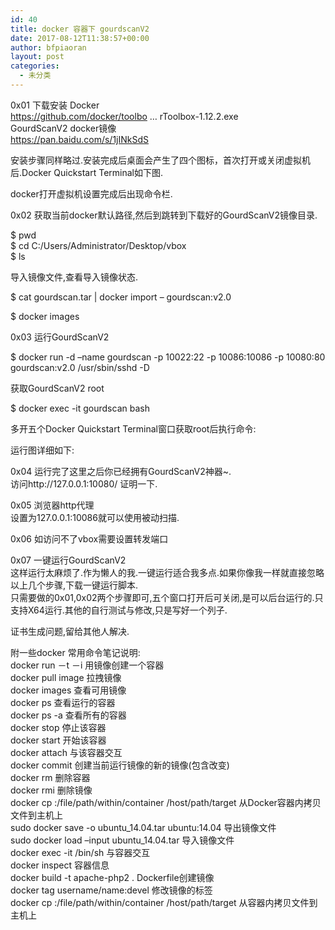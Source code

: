 ```yaml
---
id: 40
title: docker 容器下 gourdscanV2
date: 2017-08-12T11:38:57+00:00
author: bfpiaoran
layout: post
categories:
  - 未分类
---
```

0x01 下载安装 Docker  
https://github.com/docker/toolbo … rToolbox-1.12.2.exe  
GourdScanV2 docker镜像  
https://pan.baidu.com/s/1jINkSdS

安装步骤同样略过.安装完成后桌面会产生了四个图标，首次打开或关闭虚拟机后.Docker Quickstart Terminal如下图.

docker打开虚拟机设置完成后出现命令栏.

0x02 获取当前docker默认路径,然后到跳转到下载好的GourdScanV2镜像目录.

$ pwd  
$ cd C:/Users/Administrator/Desktop/vbox  
$ ls

导入镜像文件,查看导入镜像状态.

$ cat gourdscan.tar | docker import – gourdscan:v2.0

$ docker images

0x03 运行GourdScanV2

$ docker run -d –name gourdscan -p 10022:22 -p 10086:10086 -p 10080:80 gourdscan:v2.0 /usr/sbin/sshd -D

获取GourdScanV2 root

$ docker exec -it gourdscan bash

多开五个Docker Quickstart Terminal窗口获取root后执行命令:

运行图详细如下:

0x04 运行完了这里之后你已经拥有GourdScanV2神器~.  
访问http://127.0.0.1:10080/ 证明一下.

0x05 浏览器http代理  
设置为127.0.0.1:10086就可以使用被动扫描.

0x06 如访问不了vbox需要设置转发端口

0x07 一键运行GourdScanV2  
这样运行太麻烦了.作为懒人的我.一键运行适合我多点.如果你像我一样就直接忽略以上几个步骤,下载一键运行脚本.  
只需要做的0x01,0x02两个步骤即可,五个窗口打开后可关闭,是可以后台运行的.只支持X64运行.其他的自行测试与修改,只是写好一个列子.

证书生成问题,留给其他人解决.

附一些docker 常用命令笔记说明:  
docker run －t －i 用镜像创建一个容器  
docker pull image 拉拽镜像  
docker images 查看可用镜像  
docker ps 查看运行的容器  
docker ps -a 查看所有的容器  
docker stop 停止该容器  
docker start 开始该容器  
docker attach 与该容器交互  
docker commit 创建当前运行镜像的新的镜像(包含改变)  
docker rm 删除容器  
docker rmi 删除镜像  
docker cp :/file/path/within/container /host/path/target 从Docker容器内拷贝文件到主机上  
sudo docker save -o ubuntu_14.04.tar ubuntu:14.04 导出镜像文件  
sudo docker load –input ubuntu_14.04.tar 导入镜像文件  
docker exec -it /bin/sh 与容器交互  
docker inspect 容器信息  
docker build -t apache-php2 . Dockerfile创建镜像  
docker tag username/name:devel 修改镜像的标签  
docker cp :/file/path/within/container /host/path/target 从容器内拷贝文件到主机上